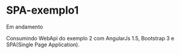 # SPA-exemplo1

Em andamento

Consumindo WebApi do exemplo 2 com AngularJs 1.5, Bootstrap 3 e SPA(Single Page Application).
